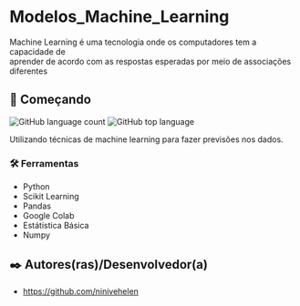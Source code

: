 # Modelos_Machine_Learning
 
 Machine Learning é uma tecnologia onde os computadores tem a capacidade de </br> aprender de acordo com as respostas esperadas por meio de associações diferentes</br>
 
## 🚀 Começando
![GitHub language count](https://img.shields.io/github/languages/count/ninivehelen/Modelos_Machine_Learning?color=pink&style=for-the-badge)
![GitHub top language](https://img.shields.io/github/languages/top/ninivehelen/Modelos_Machine_Learning?color=pink&style=for-the-badge)

Utilizando técnicas de machine learning para fazer previsões nos dados.

### 🛠️ Ferramentas

* Python
* Scikit Learning
* Pandas
* Google Colab
* Estátistica Básica 
* Numpy

## ✒️ Autores(ras)/Desenvolvedor(a)

* https://github.com/ninivehelen
